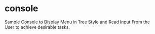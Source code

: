 # console
Sample Console to Display Menu in Tree Style and Read Input From the User to achieve desirable tasks.
